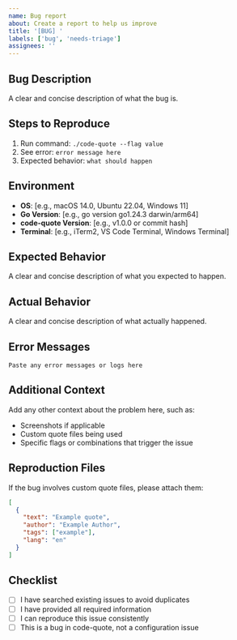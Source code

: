 ```yaml
---
name: Bug report
about: Create a report to help us improve
title: '[BUG] '
labels: ['bug', 'needs-triage']
assignees: ''
---
```


## Bug Description

A clear and concise description of what the bug is.

## Steps to Reproduce

1. Run command: `./code-quote --flag value`
2. See error: `error message here`
3. Expected behavior: `what should happen`

## Environment

- **OS**: [e.g., macOS 14.0, Ubuntu 22.04, Windows 11]
- **Go Version**: [e.g., go version go1.24.3 darwin/arm64]
- **code-quote Version**: [e.g., v1.0.0 or commit hash]
- **Terminal**: [e.g., iTerm2, VS Code Terminal, Windows Terminal]

## Expected Behavior

A clear and concise description of what you expected to happen.

## Actual Behavior

A clear and concise description of what actually happened.

## Error Messages

```
Paste any error messages or logs here
```

## Additional Context

Add any other context about the problem here, such as:
- Screenshots if applicable
- Custom quote files being used
- Specific flags or combinations that trigger the issue

## Reproduction Files

If the bug involves custom quote files, please attach them:

```json
[
  {
    "text": "Example quote",
    "author": "Example Author",
    "tags": ["example"],
    "lang": "en"
  }
]
```

## Checklist

- [ ] I have searched existing issues to avoid duplicates
- [ ] I have provided all required information
- [ ] I can reproduce this issue consistently
- [ ] This is a bug in code-quote, not a configuration issue 
